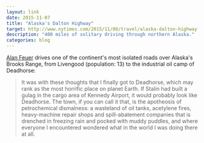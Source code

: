 ```yaml
---
layout: link
date: 2015-11-07
title: "Alaska's Dalton Highway"
target: http://www.nytimes.com/2015/11/08/travel/alaska-dalton-highway.html
description: "400 miles of solitary driving through northern Alaska."
categories: blog
---
```


[Alan Feuer](https://twitter.com/alanfeuer) drives one of the continent's most isolated roads over Alaska's Brooks Range, from Livengood (population: 13) to the industrial oil camp of Deadhorse:

>It was with these thoughts that I finally got to Deadhorse, which may rank as the most horrific place on planet Earth. If Stalin had built a gulag in the cargo area of Kennedy Airport, it would probably look like Deadhorse. The town, if you can call it that, is the apotheosis of petrochemical dismalness: a wasteland of oil tanks, acetylene fires, heavy-machine repair shops and spill-abatement companies that is drenched in freezing rain and pocked with muddy puddles, and where everyone I encountered wondered what in the world I was doing there at all.
